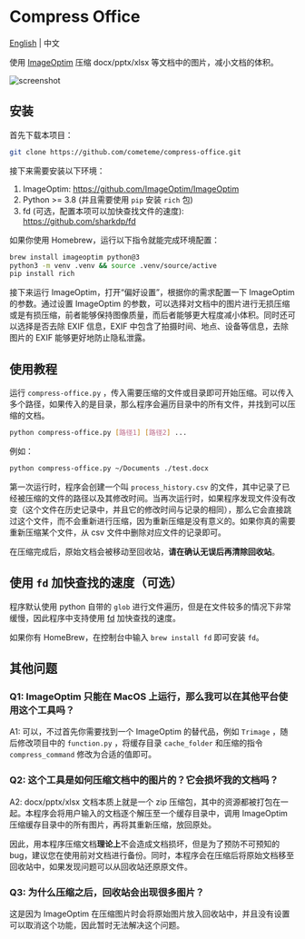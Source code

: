 # Compress Office

[English](README.md) | 中文

使用 [ImageOptim](https://github.com/ImageOptim/ImageOptim) 压缩 docx/pptx/xlsx 等文档中的图片，减小文档的体积。

![screenshot](screenshot/example.gif)

## 安装

首先下载本项目：

```bash
git clone https://github.com/cometeme/compress-office.git
```

接下来需要安装以下环境：

1. ImageOptim: <https://github.com/ImageOptim/ImageOptim>
2. Python >= 3.8 (并且需要使用 `pip` 安装 `rich` 包)
3. fd (可选，配置本项可以加快查找文件的速度): <https://github.com/sharkdp/fd>

如果你使用 Homebrew，运行以下指令就能完成环境配置：

```bash
brew install imageoptim python@3
python3 -m venv .venv && source .venv/source/active
pip install rich
```

接下来运行 ImageOptim，打开“偏好设置”，根据你的需求配置一下 ImageOptim 的参数。通过设置 ImageOptim 的参数，可以选择对文档中的图片进行无损压缩或是有损压缩，前者能够保持图像质量，而后者能够更大程度减小体积。同时还可以选择是否去除 EXIF 信息，EXIF 中包含了拍摄时间、地点、设备等信息，去除图片的 EXIF 能够更好地防止隐私泄露。

## 使用教程

运行 `compress-office.py` ，传入需要压缩的文件或目录即可开始压缩。可以传入多个路径，如果传入的是目录，那么程序会遍历目录中的所有文件，并找到可以压缩的文档。

```bash
python compress-office.py [路径1] [路径2] ...
```

例如：

```bash
python compress-office.py ~/Documents ./test.docx
```

第一次运行时，程序会创建一个叫 `process_history.csv` 的文件，其中记录了已经被压缩的文件的路径以及其修改时间。当再次运行时，如果程序发现文件没有改变（这个文件在历史记录中，并且它的修改时间与记录的相同），那么它会直接跳过这个文件，而不会重新进行压缩，因为重新压缩是没有意义的。如果你真的需要重新压缩某个文件，从 csv 文件中删除对应文件的记录即可。

在压缩完成后，原始文档会被移动至回收站，**请在确认无误后再清除回收站**。

## 使用 `fd` 加快查找的速度（可选）

程序默认使用 python 自带的 `glob` 进行文件遍历，但是在文件较多的情况下非常缓慢，因此程序中支持使用 [fd](https://github.com/sharkdp/fd) 加快查找的速度。

如果你有 HomeBrew，在控制台中输入 `brew install fd` 即可安装 `fd`。

## 其他问题

### Q1: ImageOptim 只能在 MacOS 上运行，那么我可以在其他平台使用这个工具吗？

A1: 可以，不过首先你需要找到一个 ImageOptim 的替代品，例如 `Trimage` ，随后修改项目中的 `function.py` ，将缓存目录 `cache_folder` 和压缩的指令 `compress_command` 修改为合适的值即可。

### Q2: 这个工具是如何压缩文档中的图片的？它会损坏我的文档吗？

A2: docx/pptx/xlsx 文档本质上就是一个 zip 压缩包，其中的资源都被打包在一起。本程序会将用户输入的文档逐个解压至一个缓存目录中，调用 ImageOptim 压缩缓存目录中的所有图片，再将其重新压缩，放回原处。

因此，用本程序压缩文档**理论上**不会造成文档损坏，但是为了预防不可预知的 bug，建议您在使用前对文档进行备份。同时，本程序会在压缩后将原始文档移至回收站中，如果发现问题可以从回收站还原原文件。

### Q3: 为什么压缩之后，回收站会出现很多图片？

这是因为 ImageOptim 在压缩图片时会将原始图片放入回收站中，并且没有设置可以取消这个功能，因此暂时无法解决这个问题。
